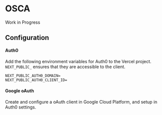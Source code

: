 # OSCA

Work in Progress

## Configuration

#### Auth0

Add the following environment variables for Auth0 to the Vercel project. `NEXT_PUBLIC_` ensures that they are accessible to the client.

```
NEXT_PUBLIC_AUTH0_DOMAIN=
NEXT_PUBLIC_AUTH0_CLIENT_ID=
```

#### Google oAuth

Create and configure a oAuth client in Google Cloud Platform, and setup in Auth0 settings.